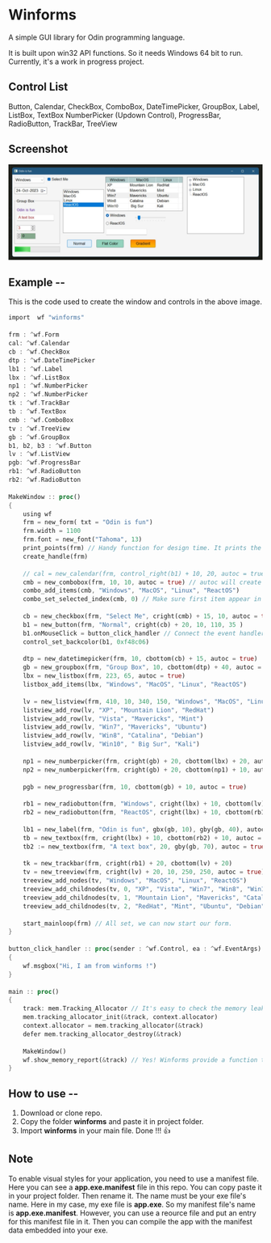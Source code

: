 # Winforms
A simple GUI library for Odin programming language.

It is built upon win32 API functions. So it needs Windows 64 bit to run.
Currently, it's a work in progress project.

## Control List
Button, Calendar, CheckBox, ComboBox, DateTimePicker, GroupBox, Label, ListBox, TextBox
NumberPicker (Updown Control), ProgressBar, RadioButton, TrackBar, TreeView

## Screenshot

![image](Screenshot_201.jpg)



## Example --

This is the code used to create the window and controls in the above image.

```rust
import  wf "winforms"

frm : ^wf.Form
cal: ^wf.Calendar
cb : ^wf.CheckBox
dtp : ^wf.DateTimePicker
lb1 : ^wf.Label
lbx : ^wf.ListBox
np1 : ^wf.NumberPicker
np2 : ^wf.NumberPicker
tk : ^wf.TrackBar
tb : ^wf.TextBox
cmb : ^wf.ComboBox
tv : ^wf.TreeView
gb : ^wf.GroupBox
b1, b2, b3 : ^wf.Button
lv : ^wf.ListView
pgb: ^wf.ProgressBar
rb1: ^wf.RadioButton
rb2: ^wf.RadioButton

MakeWindow :: proc()
{
    using wf
    frm = new_form( txt = "Odin is fun")
    frm.width = 1100
    frm.font = new_font("Tahoma", 13)
    print_points(frm) // Handy function for design time. It prints the points we click
    create_handle(frm)

    // cal = new_calendar(frm, control_right(b1) + 10, 20, autoc = true)
    cmb = new_combobox(frm, 10, 10, autoc = true) // autoc will create the hwnd of this control.
    combo_add_items(cmb, "Windows", "MacOS", "Linux", "ReactOS")
    combo_set_selected_index(cmb, 0) // Make sure first item appear in combo

    cb = new_checkbox(frm, "Select Me", cright(cmb) + 15, 10, autoc = true)
    b1 = new_button(frm, "Normal", cright(cb) + 20, 10, 110, 35 )
    b1.onMouseClick = button_click_handler // Connect the event handler to an event
    control_set_backcolor(b1, 0xf48c06)

    dtp = new_datetimepicker(frm, 10, cbottom(cb) + 15, autoc = true)
    gb = new_groupbox(frm, "Group Box", 10, cbottom(dtp) + 40, autoc = true)
    lbx = new_listbox(frm, 223, 65, autoc = true)
    listbox_add_items(lbx, "Windows", "MacOS", "Linux", "ReactOS")

    lv = new_listview(frm, 410, 10, 340, 150, "Windows", "MacOS", "Linux", 100, 120, 100)
    listview_add_row(lv, "XP", "Mountain Lion", "RedHat")
    listview_add_row(lv, "Vista", "Mavericks", "Mint")
    listview_add_row(lv, "Win7", "Mavericks", "Ubuntu")
    listview_add_row(lv, "Win8", "Catalina", "Debian")
    listview_add_row(lv, "Win10", " Big Sur", "Kali")

    np1 = new_numberpicker(frm, cright(gb) + 20, cbottom(lbx) + 20, autoc = true)
    np2 = new_numberpicker(frm, cright(gb) + 20, cbottom(np1) + 10, autoc = true)

    pgb = new_progressbar(frm, 10, cbottom(gb) + 10, autoc = true)

    rb1 = new_radiobutton(frm, "Windows", cright(lbx) + 10, cbottom(lv) + 10, autoc = true)
    rb2 = new_radiobutton(frm, "ReactOS", cright(lbx) + 10, cbottom(rb1) + 10, autoc = true)

    lb1 = new_label(frm, "Odin is fun", gbx(gb, 10), gby(gb, 40), autoc = true)
    tb = new_textbox(frm, cright(lbx) + 10, cbottom(rb2) + 10, autoc = true)
    tb2 := new_textbox(frm, "A text box", 20, gby(gb, 70), autoc = true)

    tk = new_trackbar(frm, cright(rb1) + 20, cbottom(lv) + 20)
    tv = new_treeview(frm, cright(lv) + 20, 10, 250, 250, autoc = true)
    treeview_add_nodes(tv, "Windows", "MacOS", "Linux", "ReactOS")
    treeview_add_childnodes(tv, 0, "XP", "Vista", "Win7", "Win8", "Win10", "Win11")
    treeview_add_childnodes(tv, 1, "Mountain Lion", "Mavericks", "Catalina", " Big Sur", "Monterey")
    treeview_add_childnodes(tv, 2, "RedHat", "Mint", "Ubuntu", "Debian", "Kali")

    start_mainloop(frm) // All set, we can now start our form.
}

button_click_handler :: proc(sender : ^wf.Control, ea : ^wf.EventArgs)
{
    wf.msgbox("Hi, I am from winforms !")
}

main :: proc()
{
    track: mem.Tracking_Allocator // It's easy to check the memory leaks
    mem.tracking_allocator_init(&track, context.allocator)
    context.allocator = mem.tracking_allocator(&track)
    defer mem.tracking_allocator_destroy(&track)

    MakeWindow()
    wf.show_memory_report(&track) // Yes! Winforms provide a function to print the memory report
}

```

## How to use --
1. Download or clone repo.
2. Copy the folder **winforms** and paste it in project folder.
3. Import **winforms** in your main file. Done !!! 👍

## Note
To enable visual styles for your application, you need to use a manifest file.
Here you can see a **app.exe.manifest** file in this repo. You can copy paste it in your project folder. Then rename it. The name must be your exe file's name. Here in my case, my exe file is **app.exe**. So my manifest file's name is **app.exe.manifest**. However, you can use a reource file and put an entry for this manifest file in it. Then you can compile the app with the manifest data embedded into your exe.
